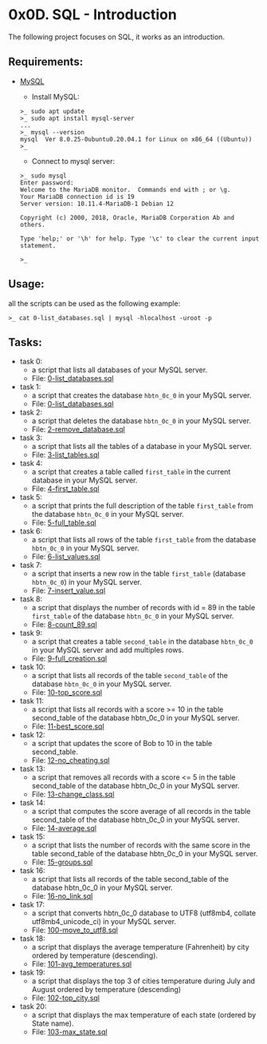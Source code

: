 # 0x0D. SQL - Introduction

The following project focuses on SQL, it works as an introduction.

## Requirements:

  * [MySQL](https://www.mysql.com/fr/)
    * Install MySQL:


    ```
    >_ sudo apt update
    >_ sudo apt install mysql-server
    ...
    >_ mysql --version
    mysql  Ver 8.0.25-0ubuntu0.20.04.1 for Linux on x86_64 ((Ubuntu))
    >_
    ```
    * Connect to mysql server:


    ```
    >_ sudo mysql
    Enter password:
    Welcome to the MariaDB monitor.  Commands end with ; or \g.
    Your MariaDB connection id is 19
    Server version: 10.11.4-MariaDB-1 Debian 12

    Copyright (c) 2000, 2018, Oracle, MariaDB Corporation Ab and others.

    Type 'help;' or '\h' for help. Type '\c' to clear the current input statement.

    >_
    ```
## Usage:

all the scripts can be used as the following example:

```
>_ cat 0-list_databases.sql | mysql -hlocalhost -uroot -p
```

## Tasks:

  * task 0:
    * a script that lists all databases of your MySQL server.
    * File: [0-list_databases.sql](./0-list_databases.sql)
  * task 1:
    * a script that creates the database `hbtn_0c_0` in your MySQL server.
    * File: [0-list_databases.sql](./0-list_databases.sql)
  * task 2:
    * a script that deletes the database `hbtn_0c_0` in your MySQL server.
    * File: [2-remove_database.sql](./2-remove_database.sql)
  * task 3:
    * a script that lists all the tables of a database in your MySQL server.
    * File: [3-list_tables.sql](./3-list_tables.sql)
  * task 4:
    * a script that creates a table called `first_table` in the current database in your MySQL server.
    * File: [4-first_table.sql](./4-first_table.sql)
  * task 5:
    * a script that prints the full description of the table `first_table` from the database `hbtn_0c_0` in your MySQL server.
    * File: [5-full_table.sql](./5-full_table.sql)
  * task 6:
    * a script that lists all rows of the table `first_table` from the database `hbtn_0c_0` in your MySQL server.
    * File: [6-list_values.sql](./6-list_values.sql)
  * task 7:
    * a script that inserts a new row in the table `first_table` (database `hbtn_0c_0`) in your MySQL server.
    * File: [7-insert_value.sql](./7-insert_value.sql)
  * task 8:
    * a script that displays the number of records with id = 89 in the table `first_table` of the database `hbtn_0c_0` in your MySQL server.
    * File: [8-count_89.sql](./8-count_89.sql)
  * task 9:
    * a script that creates a table `second_table` in the database `hbtn_0c_0` in your MySQL server and add multiples rows.
    * File: [9-full_creation.sql](./9-full_creation.sql)
  * task 10:
    * a script that lists all records of the table `second_table` of the database `hbtn_0c_0` in your MySQL server.
    * File: [10-top_score.sql](./10-top_score.sql)
  * task 11:
    * a script that lists all records with a score >= 10 in the table second_table of the database hbtn_0c_0 in your MySQL server.
    * File: [11-best_score.sql](./11-best_score.sql)
  * task 12:
    * a script that updates the score of Bob to 10 in the table second_table.
    * File: [12-no_cheating.sql](./12-no_cheating.sql)
  * task 13:
    * a script that removes all records with a score <= 5 in the table second_table of the database hbtn_0c_0 in your MySQL server.
    * File: [13-change_class.sql](./13-change_class.sql)
  * task 14:
    * a script that computes the score average of all records in the table second_table of the database hbtn_0c_0 in your MySQL server.
    * File: [14-average.sql](./14-average.sql)
  * task 15:
    * a script that lists the number of records with the same score in the table second_table of the database hbtn_0c_0 in your MySQL server.
    * File: [15-groups.sql](./15-groups.sql)
  * task 16:
    * a script that lists all records of the table second_table of the database hbtn_0c_0 in your MySQL server.
    * File: [16-no_link.sql](./16-no_link.sql)
  * task 17:
    * a script that converts hbtn_0c_0 database to UTF8 (utf8mb4, collate utf8mb4_unicode_ci) in your MySQL server.
    * File: [100-move_to_utf8.sql](./100-move_to_utf8.sql)
  * task 18:
    * a script that displays the average temperature (Fahrenheit) by city ordered by temperature (descending).
    * File: [101-avg_temperatures.sql](./101-avg_temperatures.sql)
  * task 19:
    * a script that displays the top 3 of cities temperature during July and August ordered by temperature (descending)
    * File: [102-top_city.sql](./102-top_city.sql)
  * task 20:
    * a script that displays the max temperature of each state (ordered by State name).
    * File: [103-max_state.sql](./103-max_state.sql)
